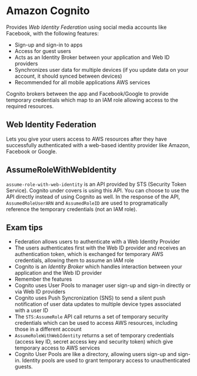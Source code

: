 # Amazon Cognito
Provides *Web Identity Federation* using social media accounts like Facebook, with the following features:
* Sign-up and sign-in to apps
* Access for guest users
* Acts as an Identity Broker between your application and Web ID providers
* Synchronizes user data for multiple devices (if you update data on your account, it should synced between devices)
* Recommended for all mobile applications AWS services

Cognito brokers between the app and Facebook/Google to provide temporary credentials which map to an IAM role allowing access to the required resources.

## Web Identity Federation
Lets you give your users access to AWS resources after they have successfully authenticated with a web-based identity provider like Amazon, Facebook or Google.  

## AssumeRoleWithWebIdentity
`assume-role-with-web-identity` is an API provided by STS (Security Token Service). Cognito under covers is using this API. You can choose to use the API directly instead of using Cognito as well. In the response of the API, `AssumedRoleUserARN` and `AssumedRoleID` are used to programatically reference the temporary credentials (not an IAM role).

## Exam tips
* Federation allows users to authenticate with a Web Identity Provider
* The users authenticates first with the Web ID provider and receives an authentication token, which is exchanged for temporary AWS credentials, allowing them to assume an IAM role
* Cognito is an *Identity Broker* which handles interaction between your application and the Web ID provider
* Remember the features
* Cognito uses User Pools to manager user sign-up and sign-in directly or via Web ID providers
* Cognito uses Push Syncronization (SNS) to send a silent push notification of user data updates to multiple device types associated with a user ID
* The `STS:AssumeRole` API call returns a set of temporary security credentials which can be used to access AWS resources, including those in a different account
* `AssumeRoleWithWebIdentity` returns a set of temporary credentials (access key ID, secret access key and security token) which give temporary access to AWS services
* Cognito User Pools are like a directory, allowing users sign-up and sign-in. Identity pools are used to grant temporary access to unauthenticated guests.
